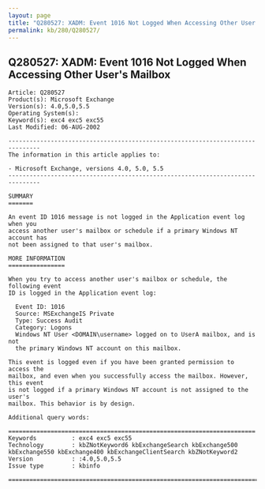 ```yaml
---
layout: page
title: "Q280527: XADM: Event 1016 Not Logged When Accessing Other User's Mailbox"
permalink: kb/280/Q280527/
---
```


## Q280527: XADM: Event 1016 Not Logged When Accessing Other User's Mailbox

	Article: Q280527
	Product(s): Microsoft Exchange
	Version(s): 4.0,5.0,5.5
	Operating System(s): 
	Keyword(s): exc4 exc5 exc55
	Last Modified: 06-AUG-2002
	
	-------------------------------------------------------------------------------
	The information in this article applies to:
	
	- Microsoft Exchange, versions 4.0, 5.0, 5.5 
	-------------------------------------------------------------------------------
	
	SUMMARY
	=======
	
	An event ID 1016 message is not logged in the Application event log when you
	access another user's mailbox or schedule if a primary Windows NT account has
	not been assigned to that user's mailbox.
	
	MORE INFORMATION
	================
	
	When you try to access another user's mailbox or schedule, the following event
	ID is logged in the Application event log:
	
	  Event ID: 1016
	  Source: MSExchangeIS Private
	  Type: Success Audit
	  Category: Logons
	  Windows NT User <DOMAIN\username> logged on to UserA mailbox, and is not
	  the primary Windows NT account on this mailbox.
	
	This event is logged even if you have been granted permission to access the
	mailbox, and even when you successfully access the mailbox. However, this event
	is not logged if a primary Windows NT account is not assigned to the user's
	mailbox. This behavior is by design.
	
	Additional query words:
	
	======================================================================
	Keywords          : exc4 exc5 exc55 
	Technology        : kbZNotKeyword6 kbExchangeSearch kbExchange500 kbExchange550 kbExchange400 kbExchangeClientSearch kbZNotKeyword2
	Version           : :4.0,5.0,5.5
	Issue type        : kbinfo
	
	=============================================================================
	
